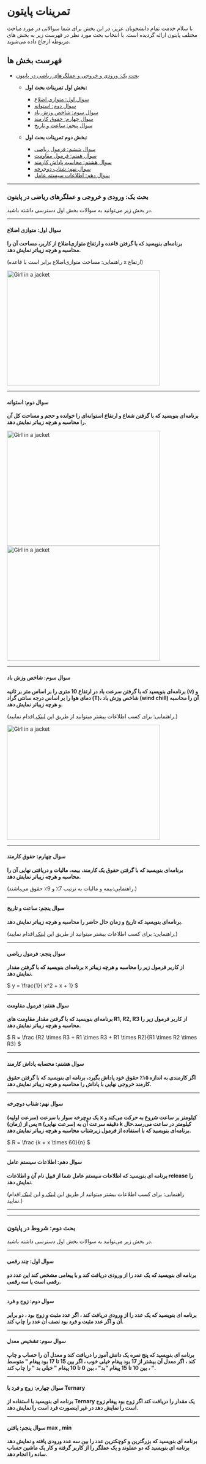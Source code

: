 # تمرینات پایتون
با سلام خدمت تمام دانشجویان عزیز، در این بخش برای شما سوالاتی در مورد مباحث مختلف پایتون ارائه گردیده است.
با انتخاب بحث مورد نظر در فهرست زیر به بخش های مربوطه ارجاع داده می‌شوید.

## فهرست بخش ها
* <a href='#part_one'>بحث یک: ورودی و خروجی و عملگرهای ریاضی در پایتون </a>
  
  * __بخش اول تمرینات بحث اول:__

    * <a href='#part_one_1'>سوال اول: متوازی اضلاع </a>
    * <a href='#part_one_2'>سوال دوم: استوانه </a>
    * <a href='#part_one_3'>سوال سوم: شاخص وزش باد </a>
    * <a href='#part_one_4'> سوال چهارم: حقوق کارمند </a>
    * <a href='#part_one_5'>سوال پنجم: ساعت و تاریخ </a>
  
  * __بخش دوم تمرینات بحث اول:__

    * <a href='#part_one_6'>سوال ششم: فرمول ریاضی </a>
    * <a href='#part_one_7'>سوال هفتم: فرمول مقاومت </a>
    * <a href='#part_one_8'>سوال هشتم: محاسبه پاداش کارمند </a>
    * <a href='#part_one_9'>سوال نهم: شتاب دوچرخه </a>
    * <a href='#part_one_10'>سوال دهم: اطلاعات سیستم عامل </a>
---

<h3 id='part_one'>بحث یک: ورودی و خروجی و عملگرهای ریاضی در پایتون </h3>

در بخش زیر می‌توانید به سوالات بخش اول دسترسی داشته باشید.

---

<h4 id='part_one_1'>سوال اول: متوازی اضلاع </h4>

__برنامه‌ای بنویسید که با گرفتن قاعده و ارتفاع متوازی‌اضلاع از کاربر، مساحت آن را محاسبه و هرچه زیباتر نمایش دهد.__

(راهنمایی: مساحت متوازی‌اضلاع برابر است با قاعده x ارتفاع)


 <img src="https://bartaramouz.ir/wp-content/uploads/2023/02/%D9%85%D8%B3%D8%A6%D9%84%D9%87-%D9%85%D8%B3%D8%A7%D8%AD%D8%AA-%D9%85%D8%AA%D9%88%D8%A7%D8%B2%DB%8C-%D8%A7%D9%84%D8%A7%D8%B6%D9%84%D8%A7%D8%B9-%D8%A8%D8%B1%D8%AA%D8%B1-%D8%A2%D9%85%D9%88%D8%B2.png" alt="Girl in a jacket" width="400" height="300"> 

---

 <h4 id='part_one_2'>سوال دوم: استوانه </h4>

__برنامه‌ای بنویسید که با گرفتن شعاع و ارتفاع استوانه‌ای را خوانده و حجم و مساحت کل آن را محاسبه و هرچه زیباتر نمایش دهد.__

 <img src="https://rayad.org/wp-content/uploads/2020/07/7-min-7.jpg" alt="Girl in a jacket" width="400" height="300"> <img src="https://rayad.org/wp-content/uploads/2020/07/%D8%AA%D8%B5%D9%88%DB%8C%D8%B1-%D8%B4%D8%A7%D8%AE%D8%B5-%D8%A7%D8%B3%D8%AA%D9%88%D8%A7%D9%86%D9%87-min1.jpg" alt="Girl in a jacket" width="400" height="300"> 

---

 <h4 id='part_one_3'>سوال سوم: شاخص وزش باد </h4>

__برنامه‌ای بنویسید که با گرفتن سرعت باد در ارتفاع 10 متری را بر اساس متر بر ثانیه (v) و دمای هوا را بر اساس درجه سانتی گراد (T)، شاخص وزش باد (wind chill) آن را محاسبه و هرچه زیباتر نمایش دهد.__

(راهنمایی: برای کسب اطلاعات بیشتر میتوانید از طریق این <a href='https://climatology.ir/?p=10244'> لینک </a> اقدام نمایید.)

<img src="http://climatology.ir/wp-content/uploads/2014/11/wind-child1.jpg" alt="Girl in a jacket" width="400" height="300">

---


 <h4 id='part_one_4'>سوال چهارم: حقوق کارمند </h4>

__برنامه‌ای بنویسید که با گرفتن حقوق یک کارمند، بیمه، مالیات و دریافتی نهایی آن را محاسبه و هرچه زیباتر نمایش دهد.__

(راهنمایی:بیمه و مالیات به ترتیب 7٪ و 9٪ حقوق می‌باشند.)



---


 <h4 id='part_one_5'>سوال پنجم: ساعت و تاریخ </h4>

__برنامه‌ای بنویسید که تاریخ و زمان حال حاضر را محاسبه و هرچه زیباتر نمایش دهد.__

(راهنمایی: برای کسب اطلاعات بیشتر میتوانید از طریق این <a href='https://www.w3schools.com/python/python_datetime.asp'> لینک </a> اقدام نمایید.)

---


 <h4 id='part_one_6'>سوال پنجم: فرمول ریاضی </h4>

__برنامه‌ای بنویسید که با گرفتن مقدار x از کاربر فرمول زیر را  محاسبه و هرچه زیباتر نمایش دهد.__

$` y = \frac{1}{ x^2 + x + 1} `$

---


 <h4 id='part_one_7'>سوال هفتم: فرمول مقاومت </h4>

__برنامه‌ای بنویسید که با گرفتن مقدار مقاومت های R1, R2, R3 از کاربر فرمول زیر را  محاسبه و هرچه زیباتر نمایش دهد.__

$` R = \frac {R2 \times R3 + R1 \times R3 + R1 \times R2}{R1 \times R2 \times R3} `$

---


 <h4 id='part_one_8'>سوال هشتم: محسابه پاداش کارمند </h4>

__اگر کارمندی به اندازه ۱۵٪ حقوق خود پاداش بگیرد، برنامه ای بنویسید که با گرفتن حقوق کارمند خروجی نهایی با پاداش را  محاسبه و هرچه زیباتر نمایش دهد.__

---


 <h4 id='part_one_9'>سوال نهم: شتاب دوچرخه  </h4>

__یک دوچرخه سوار با سرعت (سرعت اولیه) x کیلومتر بر ساعت شروع به حرکت می‌کند و پس از  (زمان) n دقیقه سرعت آن به (سرعت نهایی) k کیلومتر در ساعت می‌رسد.حال برنامه‌ای بنویسید که با استفاده از فرمول زیرشتاب محاسبه و هرچه زیباتر نمایش دهد.__

$` R = \frac {k + x \times 60}{n} `$

---


 <h4 id='part_one_10'>سوال دهم: اطلاعات سیستم عامل </h4>

__برنامه ای بنویسید که اطلاعات سیستم عامل شما از قبیل نام آن و اطلاعات release را نمایش دهد.__

(راهنمایی: برای کسب اطلاعات بیشتر میتوانید از طریق این <a href='https://docs.python.org/3/library/os.html'> لینک </a> و این <a href='https://docs.python.org/3/library/platform.html'> لینک </a> اقدام نمایید.)


---
---

<h3 id='part_two'>بحث دوم: شروط در پایتون </h3>

در بخش زیر می‌توانید به سوالات بخش اول دسترسی داشته باشید.

---

<h4 id='part_two_1'>سوال اول: چند رقمی </h4>

__برنامه ای بنویسید که یک عدد را از ورودی دریافت کند و با پیغامی مشخص کند این عدد دو رقمی است یا سه رقمی.__

---

<h4 id='part_two_2'>سوال دوم: زوج و فرد </h4>

__برنامه ای بنویسید که یک عدد را از ورودی دریافت کند ، اگر عدد مثبت و زوج بود ، دو برابر آن و اگر عدد مثبت و فرد بود نصف  آن عدد را چاپ کند.__

---

<h4 id='part_two_3'>سوال سوم: تشخیص معدل </h4>

__برنامه ای بنویسید که پنج نمره یک دانش آموز را دریافت کند و معدل آن را حساب و چاپ کند ، اگر معدل آن بیشتر از 17 بود پیغام خیلی خوب ، اگر بین 15 تا 17 بود پیغام " متوسط " ، بین 10 تا 15 پیغام "بد" ، بین 0 تا 10 پیغام " خیلی بد " را چاپ کند.__

---

<h4 id='part_two_4'>سوال چهارم: زوج و فرد با Ternary </h4>

__برنامه ای بنویسید با استفاده از Ternary یک مقدار را دریافت کند اگر زوج بود پیغام زوج است را نمایش دهد در غیر اینصورت   فرد  است را نمایش دهد.__

---

<h4 id='part_two_5'>سوال پنجم: یافتن max , min </h4>

__برنامه ای بنویسید که بزرگترین و کوچکترین عدد را بین سه عدد ورودی یافته و نمایش دهد
برنامه ای بنویسید که دو عملوند و یک عملگر را از کاربر گرفته و کار یک ماشین حساب ساده را انجام دهد.__

